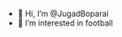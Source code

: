 - 👋 Hi, I’m @JugadBoparai
- 👀 I’m interested in football
<!---
JugadBoparai/JugadBoparai is a ✨ special ✨ repository because its `README.md` (this file) appears on your GitHub profile.
You can click the Preview link to take a look at your changes.
--->
